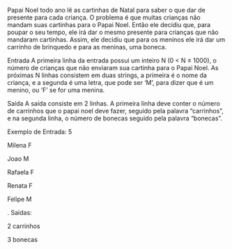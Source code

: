 Papai Noel todo ano lê as cartinhas de Natal para saber o que dar de presente para cada criança. O problema é que muitas crianças não mandam suas cartinhas para o Papai Noel. Então ele decidiu que, para poupar o seu tempo, ele irá dar o mesmo presente para crianças que não mandaram cartinhas. Assim, ele decidiu que para os meninos ele irá dar um carrinho de brinquedo e para as meninas, uma boneca.

Entrada
A primeira linha da entrada possui um inteiro N (0 < N ≤ 1000), o número de crianças que não enviaram sua cartinha para o Papai Noel. As próximas N linhas consistem em duas strings, a primeira é o nome da criança, e a segunda é uma letra, que pode ser ‘M’, para dizer que é um menino, ou ‘F’ se for uma menina.

Saída
A saída consiste em 2 linhas. A primeira linha deve conter o número de carrinhos que o papai noel deve fazer, seguido pela palavra “carrinhos”, e na segunda linha, o número de bonecas seguido pela palavra “bonecas”.

Exemplo de Entrada:
5

Milena F

Joao M

Rafaela F

Renata F

Felipe M

.
Saídas:

2 carrinhos

3 bonecas
